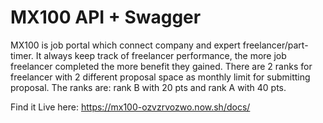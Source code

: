 # MX100 API + Swagger

MX100 is job portal which connect company and expert freelancer/part-timer. It always keep track of freelancer performance, the more job freelancer completed the more benefit they gained. There are 2 ranks for freelancer with 2 different proposal space as monthly limit for submitting proposal. The ranks are: rank B with 20 pts and rank A with 40 pts.

Find it Live here: https://mx100-ozvzrvozwo.now.sh/docs/
